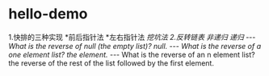 # hello-demo

1.快排的三种实现
	*前后指针法
	*左右指针法
	*挖坑法
2.反转链表
	*非递归
	*递归
	---* What is the reverse of null (the empty list)? null.
    	---* What is the reverse of a one element list? the element.
     	---* What is the reverse of an n element list? the reverse of the rest of the list followed by the first element.
